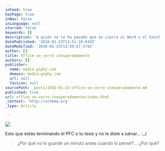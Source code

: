 ```yaml
---
inFeed: true
hasPage: true
inNav: false
inLanguage: null
starred: false
keywords: []
description: 'A quién no le ha pasado que se cierra el Word o el Excel sin haber terminado el trabajo, o salvado al menos??? :D'
datePublished: '2016-01-23T13:51:10.643Z'
dateModified: '2016-01-23T13:50:57.574Z'
author: []
title: Office se cerró inesperadamente
authors: []
publisher:
  name: media.giphy.com
  domain: media.giphy.com
  url: null
  favicon: null
sourcePath: _posts/2016-01-23-office-se-cerro-inesperadamente.md
published: true
url: office-se-cerro-inesperadamente/index.html
_context: 'http://schema.org'
_type: Article

---
```

![](https://media.giphy.com/media/3oFyCZnCJDg6FyTUOY/giphy.gif)

Esto que estás terminando el PFC o tu tesis y no le diste a salvar... :\_(

> ¿Por qué no lo guardé un minuto antes cuando lo pensé?... ¿Por qué?